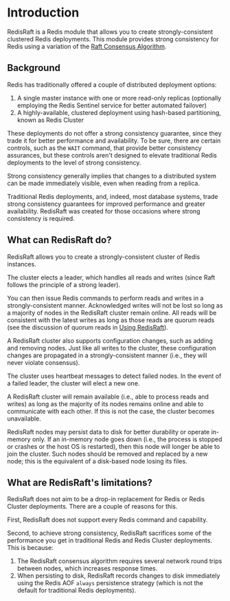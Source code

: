 Introduction
============

RedisRaft is a Redis module that allows you to create strongly-consistent clustered Redis deployments. This module provides strong consistency for Redis using a variation of the [Raft Consensus
Algorithm](https://raft.github.io/).

## Background

Redis has traditionally offered a couple of distributed deployment options:

1. A single master instance with one or more read-only replicas (optionally employing the Redis Sentinel service for better automated failover)
2. A highly-available, clustered deployment using hash-based partitioning, known as Redis Cluster

These deployments do not offer a strong consistency guarantee, since they trade it for better performance and availability. To be sure, there are certain controls, such as the `WAIT` command, that provide better consistency assurances, but these controls aren't designed to elevate traditional Redis deployments to the level of strong consistency.

Strong consistency generally implies that changes to a distributed system can be made immediately visible, even when reading from a replica.

Traditional Redis deployments, and, indeed, most database systems, trade strong consistency guarantees for improved performance and greater availability. RedisRaft was created for those occasions where strong consistency is required.

## What can RedisRaft do?

RedisRaft allows you to create a strongly-consistent cluster of Redis instances.

The cluster elects a leader, which handles all reads and writes (since Raft follows the principle of a strong leader).

You can then issue Redis commands to perform reads and writes in a strongly-consistent manner. Acknowledged writes will not be lost so long as a majority of nodes in the RedisRaft cluster remain online. All reads will be consistent with the latest writes as long as those reads are quorum reads (see the discussion of quorum reads in [Using RedisRaft](Using.md)).

A RedisRaft cluster also supports configuration changes, such as adding and removing nodes. Just like all writes to the cluster, these configuration changes are propagated in a strongly-consistent manner (i.e., they will never violate consensus).

The cluster uses heartbeat messages to detect failed nodes. In the event of a failed leader, the cluster will elect a new one.

A RedisRaft cluster will remain available (i.e., able to process reads and writes) as long as the majority of its nodes remains online and able to communicate with each other. If this is not the case, the cluster becomes unavailable.

RedisRaft nodes may persist data to disk for better durability or operate in-memory only. If an in-memory node goes down (i.e., the process is stopped or crashes or the host OS is restarted), then this node will longer be able to join the cluster. Such nodes should be removed and replaced by a new node; this is the equivalent of a disk-based node losing its files.

## What are RedisRaft's limitations?

RedisRaft does not aim to be a drop-in replacement for Redis or Redis Cluster deployments. There are a couple of reasons for this.

First, RedisRaft does not support every Redis command and capability.

Second, to achieve strong consistency, RedisRaft sacrifices some of the performance you get in traditional Redis and Redis Cluster deployments. This is because:

1. The RedisRaft consensus algorithm requires several network round trips between nodes, which increases response times.
2. When persisting to disk, RedisRaft records changes to disk immediately using the Redis AOF `always` persistence strategy (which is not the default for traditional Redis deployments).
